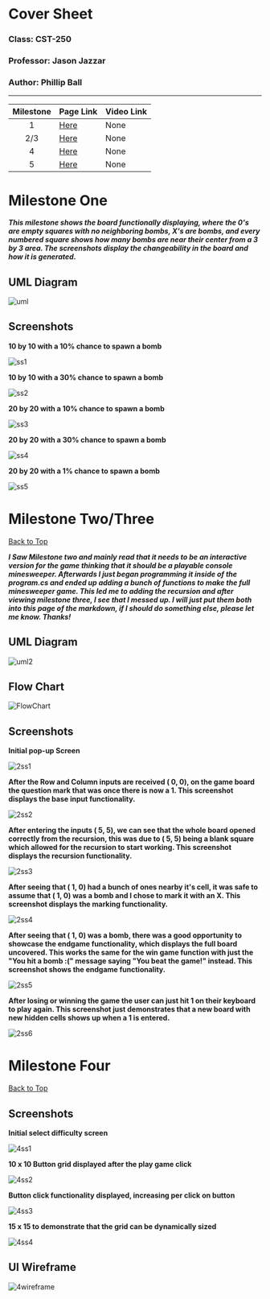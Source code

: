 # Cover Sheet

### Class: CST-250
### Professor: Jason Jazzar
### Author: Phillip Ball

---

|Milestone| Page Link | Video Link |
| :--------:  | ----------- | -------------- |
| 1 | [Here](#milestone-one) | None |
| 2/3 | [Here](#milestone-twothree) | None |
| 4 | [Here](#milestone-four) | None |
| 5 | [Here](#milestone-five) | None |


# Milestone One

***This milestone shows the board functionally displaying, where the 0's are empty squares with no neighboring bombs, X's are bombs, and every numbered square shows how many bombs are near their center from a 3 by 3 area. The screenshots display the changeability in the board and how it is generated.***

## UML Diagram
![uml](docs/uml.png)

## Screenshots

**10 by 10 with a 10% chance to spawn a bomb**

![ss1](docs/10x10_10chance.png)

**10 by 10 with a 30% chance to spawn a bomb**

![ss2](docs/10x10_30chance.png)

**20 by 20 with a 10% chance to spawn a bomb**

![ss3](docs/20x20_10chance.png)

**20 by 20 with a 30% chance to spawn a bomb**

![ss4](docs/20x20_30chance.png)

**20 by 20 with a 1% chance to spawn a bomb**

![ss5](docs/20x20_1chance.png)

# Milestone Two/Three

[Back to Top](#cover-sheet)

***I Saw Milestone two and mainly read that it needs to be an interactive version for the game thinking that it should be a playable console minesweeper. Afterwards I just began programming it inside of the program.cs and ended up adding a bunch of functions to make the full minesweeper game. This led me to adding the recursion and after viewing milestone three, I see that I messed up. I will just put them both into this page of the markdown, if I should do something else, please let me know. Thanks!***

## UML Diagram
![uml2](docs/uml2.png)

## Flow Chart
![FlowChart](docs/FlowChart.png)

## Screenshots

**Initial pop-up Screen**

![2ss1](docs/initial_screen.png)

**After the Row and Column inputs are received ( 0, 0), on the game board the question mark that was once there is now a 1. This screenshot displays the base input functionality.**

![2ss2](docs/first_user_inputs.png)

**After entering the inputs ( 5, 5), we can see that the whole board opened correctly from the recursion, this was due to ( 5, 5) being a blank square which allowed for the recursion to start working. This screenshot displays the recursion functionality.**

![2ss3](docs/revealing_5_5.png)

**After seeing that ( 1, 0) had a bunch of ones nearby it's cell, it was safe to assume that ( 1, 0) was a bomb and I chose to mark it with an X. This screenshot displays the marking functionality.**

![2ss4](docs/marked_1_0.png)

**After seeing that ( 1, 0) was a bomb, there was a good opportunity to showcase the endgame functionality, which displays the full board uncovered. This works the same for the win game function with just the "You hit a bomb :(" message saying "You beat the game!" instead. This screenshot shows the endgame functionality.**

![2ss5](docs/hitting_1_0.png)

**After losing or winning the game the user can just hit 1 on their keyboard to play again. This screenshot just demonstrates that a new board with new hidden cells shows up when a 1 is entered.**

![2ss6](docs/selecting_play_again.png)

# Milestone Four

[Back to Top](#cover-sheet)

## Screenshots

**Initial select difficulty screen**

![4ss1](docs/gui_select_difficulty.png)

**10 x 10 Button grid displayed after the play game click**

![4ss2](docs/gui_after_play_game.png)

**Button click functionality displayed, increasing per click on button**

![4ss3](docs/gui_after_clicks.png)

**15 x 15 to demonstrate that the grid can be dynamically sized**

![4ss4](docs/gui_15x15_demonstration.png)

## UI Wireframe

![4wireframe](docs/wireframe.png)